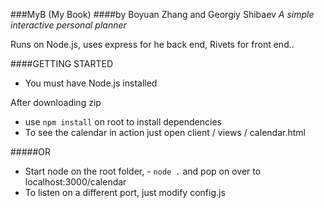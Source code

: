 ###MyB (My Book) 
####by Boyuan Zhang and Georgiy Shibaev
*A simple interactive personal planner*
<p>Runs on Node.js, uses express for he back end, Rivets for front end..</p>

####GETTING STARTED

- You must have Node.js installed

After downloading zip
 - use `npm install` on root to install dependencies
 - To see the calendar in action just open client / views / calendar.html

#####OR

- Start node on the root folder, - `node .` and pop on over to localhost:3000/calendar
- To listen on a different port, just modify config.js
